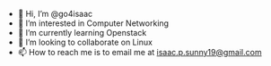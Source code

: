 - 👋 Hi, I’m @go4isaac
- 👀 I’m interested in Computer Networking
- 🌱 I’m currently learning Openstack
- 💞️ I’m looking to collaborate on Linux
- 📫 How to reach me is to email me at isaac.p.sunny19@gmail.com

<!---
go4isaac/go4isaac is a ✨ special ✨ repository because its `README.md` (this file) appears on your GitHub profile.
You can click the Preview link to take a look at your changes.
--->
